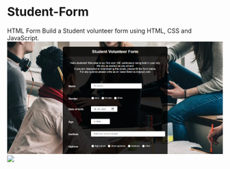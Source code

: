 # Student-Form
HTML Form
Build a Student volunteer form using HTML, CSS and JavaScript.
![](IMG1.png)
![](MG2.png)
